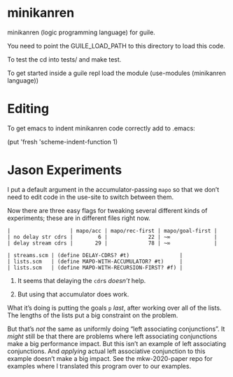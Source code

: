 minikanren
==========

minikanren (logic programming language) for guile.

You need to point the GUILE_LOAD_PATH to this directory to load this code.

To test the cd into tests/ and make test.

To get started inside a guile repl load the module (use-modules (minikanren language))

Editing
=======

To get emacs to indent minikanren code correctly add to .emacs:

(put 'fresh 'scheme-indent-function 1)

Jason Experiments
=================

I put a default argument in the accumulator-passing `mapo` so that we
don’t need to edit code in the use-site to switch between them.

Now there are three easy flags for tweaking several different kinds of
experiments; these are in different files right now.

```
|                   | mapo/acc | mapo/rec-first | mapo/goal-first |
| no delay str cdrs |        6 |             22 | ~∞              |
| delay stream cdrs |       29 |             78 | ~∞              |
```

```
| streams.scm | (define DELAY-CDRS? #t)                |
| lists.scm   | (define MAPO-WITH-ACCUMULATOR? #t)     |
| lists.scm   | (define MAPO-WITH-RECURSION-FIRST? #f) |
```

1. It seems that delaying the `cdr`s *doesn’t* help.

2. But using that accumulator does work. 

What it’s doing is putting the goals `p` _last_, after working over
all of the lists. The lengths of the lists put a big constraint on the
problem. 

But that’s *not* the same as uniformly doing “left associating
conjunctions”. It *might* still be that there are problems where left
associating conjunctions make a big performance impact. But this isn’t
an example of left associating conjunctions. And *applying* actual
left associative conjunction to this example doesn’t make a big
impact. See the mkw-2020-paper repo for examples where I translated
this program over to our examples.


